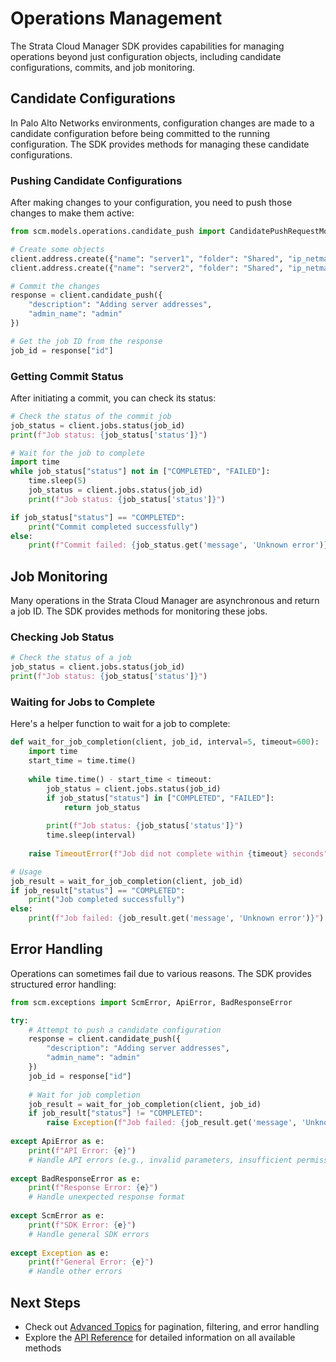 # Operations Management

The Strata Cloud Manager SDK provides capabilities for managing operations beyond just configuration objects, including candidate configurations, commits, and job monitoring.

## Candidate Configurations

In Palo Alto Networks environments, configuration changes are made to a candidate configuration before being committed to the running configuration. The SDK provides methods for managing these candidate configurations.

### Pushing Candidate Configurations

After making changes to your configuration, you need to push those changes to make them active:

```python
from scm.models.operations.candidate_push import CandidatePushRequestModel

# Create some objects
client.address.create({"name": "server1", "folder": "Shared", "ip_netmask": "192.168.1.100/32"})
client.address.create({"name": "server2", "folder": "Shared", "ip_netmask": "192.168.1.101/32"})

# Commit the changes
response = client.candidate_push({
    "description": "Adding server addresses",
    "admin_name": "admin"
})

# Get the job ID from the response
job_id = response["id"]
```

### Getting Commit Status

After initiating a commit, you can check its status:

```python
# Check the status of the commit job
job_status = client.jobs.status(job_id)
print(f"Job status: {job_status['status']}")

# Wait for the job to complete
import time
while job_status["status"] not in ["COMPLETED", "FAILED"]:
    time.sleep(5)
    job_status = client.jobs.status(job_id)
    print(f"Job status: {job_status['status']}")

if job_status["status"] == "COMPLETED":
    print("Commit completed successfully")
else:
    print(f"Commit failed: {job_status.get('message', 'Unknown error')}")
```

## Job Monitoring

Many operations in the Strata Cloud Manager are asynchronous and return a job ID. The SDK provides methods for monitoring these jobs.

### Checking Job Status

```python
# Check the status of a job
job_status = client.jobs.status(job_id)
print(f"Job status: {job_status['status']}")
```

### Waiting for Jobs to Complete

Here's a helper function to wait for a job to complete:

```python
def wait_for_job_completion(client, job_id, interval=5, timeout=600):
    import time
    start_time = time.time()
    
    while time.time() - start_time < timeout:
        job_status = client.jobs.status(job_id)
        if job_status["status"] in ["COMPLETED", "FAILED"]:
            return job_status
        
        print(f"Job status: {job_status['status']}")
        time.sleep(interval)
    
    raise TimeoutError(f"Job did not complete within {timeout} seconds")

# Usage
job_result = wait_for_job_completion(client, job_id)
if job_result["status"] == "COMPLETED":
    print("Job completed successfully")
else:
    print(f"Job failed: {job_result.get('message', 'Unknown error')}")
```

## Error Handling

Operations can sometimes fail due to various reasons. The SDK provides structured error handling:

```python
from scm.exceptions import ScmError, ApiError, BadResponseError

try:
    # Attempt to push a candidate configuration
    response = client.candidate_push({
        "description": "Adding server addresses",
        "admin_name": "admin"
    })
    job_id = response["id"]
    
    # Wait for job completion
    job_result = wait_for_job_completion(client, job_id)
    if job_result["status"] != "COMPLETED":
        raise Exception(f"Job failed: {job_result.get('message', 'Unknown error')}")
        
except ApiError as e:
    print(f"API Error: {e}")
    # Handle API errors (e.g., invalid parameters, insufficient permissions)
    
except BadResponseError as e:
    print(f"Response Error: {e}")
    # Handle unexpected response format
    
except ScmError as e:
    print(f"SDK Error: {e}")
    # Handle general SDK errors
    
except Exception as e:
    print(f"General Error: {e}")
    # Handle other errors
```

## Next Steps

- Check out [Advanced Topics](advanced-topics.md) for pagination, filtering, and error handling
- Explore the [API Reference](../sdk/index.md) for detailed information on all available methods